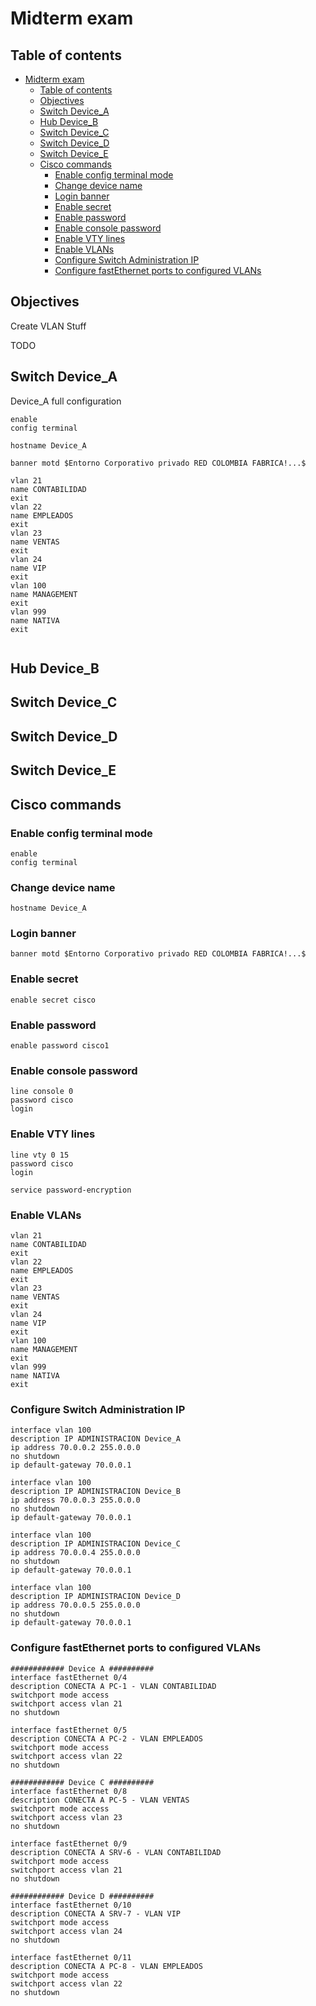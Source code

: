 # Midterm exam
## Table of contents

- [Midterm exam](#midterm-exam)
  - [Table of contents](#table-of-contents)
  - [Objectives](#objectives)
  - [Switch Device_A](#switch-device_a)
  - [Hub Device_B](#hub-device_b)
  - [Switch Device_C](#switch-device_c)
  - [Switch Device_D](#switch-device_d)
  - [Switch Device_E](#switch-device_e)
  - [Cisco commands](#cisco-commands)
    - [Enable config terminal mode](#enable-config-terminal-mode)
    - [Change device name](#change-device-name)
    - [Login banner](#login-banner)
    - [Enable secret](#enable-secret)
    - [Enable password](#enable-password)
    - [Enable console password](#enable-console-password)
    - [Enable VTY lines](#enable-vty-lines)
    - [Enable VLANs](#enable-vlans)
    - [Configure Switch Administration IP](#configure-switch-administration-ip)
    - [Configure fastEthernet ports to configured VLANs](#configure-fastethernet-ports-to-configured-vlans)

## Objectives
Create VLAN Stuff

TODO



## Switch Device_A
Device_A full configuration

```
enable
config terminal

hostname Device_A

banner motd $Entorno Corporativo privado RED COLOMBIA FABRICA!...$

vlan 21
name CONTABILIDAD
exit
vlan 22
name EMPLEADOS
exit
vlan 23
name VENTAS
exit
vlan 24 
name VIP
exit
vlan 100
name MANAGEMENT
exit
vlan 999
name NATIVA
exit


```

## Hub Device_B

## Switch Device_C

## Switch Device_D

## Switch Device_E

## Cisco commands
### Enable config terminal mode
```
enable
config terminal
```

### Change device name
```
hostname Device_A
```
### Login banner
```
banner motd $Entorno Corporativo privado RED COLOMBIA FABRICA!...$
```
### Enable secret
```
enable secret cisco
```
### Enable password
```
enable password cisco1
```
### Enable console password
```
line console 0
password cisco
login
```
### Enable VTY lines
```
line vty 0 15
password cisco
login

service password-encryption
```
### Enable VLANs
```
vlan 21
name CONTABILIDAD
exit
vlan 22
name EMPLEADOS
exit
vlan 23
name VENTAS
exit
vlan 24 
name VIP
exit
vlan 100
name MANAGEMENT
exit
vlan 999
name NATIVA
exit
```

### Configure Switch Administration IP
```
interface vlan 100
description IP ADMINISTRACION Device_A
ip address 70.0.0.2 255.0.0.0
no shutdown
ip default-gateway 70.0.0.1

interface vlan 100
description IP ADMINISTRACION Device_B
ip address 70.0.0.3 255.0.0.0
no shutdown
ip default-gateway 70.0.0.1

interface vlan 100
description IP ADMINISTRACION Device_C
ip address 70.0.0.4 255.0.0.0
no shutdown
ip default-gateway 70.0.0.1

interface vlan 100
description IP ADMINISTRACION Device_D
ip address 70.0.0.5 255.0.0.0
no shutdown
ip default-gateway 70.0.0.1
```

### Configure fastEthernet ports to configured VLANs
```
############ Device A ##########
interface fastEthernet 0/4
description CONECTA A PC-1 - VLAN CONTABILIDAD
switchport mode access 
switchport access vlan 21
no shutdown

interface fastEthernet 0/5
description CONECTA A PC-2 - VLAN EMPLEADOS
switchport mode access 
switchport access vlan 22
no shutdown

############ Device C ##########
interface fastEthernet 0/8
description CONECTA A PC-5 - VLAN VENTAS
switchport mode access 
switchport access vlan 23
no shutdown

interface fastEthernet 0/9
description CONECTA A SRV-6 - VLAN CONTABILIDAD
switchport mode access 
switchport access vlan 21
no shutdown

############ Device D ##########
interface fastEthernet 0/10
description CONECTA A SRV-7 - VLAN VIP
switchport mode access 
switchport access vlan 24
no shutdown

interface fastEthernet 0/11
description CONECTA A PC-8 - VLAN EMPLEADOS
switchport mode access 
switchport access vlan 22
no shutdown
```